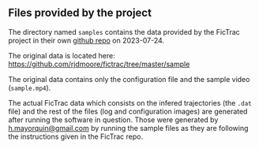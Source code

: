 

## Files provided by the project
The directory named `samples` contains the data provided by the FicTrac project in their own [github repo](https://github.com/rjdmoore/fictrac) on 2023-07-24.

The original data is located here:
https://github.com/rjdmoore/fictrac/tree/master/sample

The original data contains only the configuration file and the sample video (`sample.mp4`). 

The actual FicTrac data which consists on the infered trajectories (the `.dat` file) and the rest of the files (log and configuration images) are generated after running the software in question. Those were generated by h.mayorquin@gmail.com by running the sample files as they are following the instructions given in the FicTrac repo.


